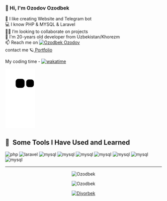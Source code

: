### 👋  Hi, I'm  Ozodov Ozodbek


💫 I like creating Website and Telegram bot\
💻 I know PHP & MYSQL & Laravel  \
👨‍💻 I’m looking to collaborate on projects \
💬 I'm 20-years old developer from Uzbekistan/Khorezm \
📫 Reach me on [![ Ozodbek Ozodov ](https://img.shields.io/badge/OzodovOzodbek-30302f?style=flat&logo=telegram)](https://t.me/Ozodbek_Ozodov2) <br> 
contact me
🪐<a href="http://ozodov.uz" target="/blank"> Portfolio </a>


My coding time -
[![wakatime](https://wakatime.com/badge/user/c96df822-ee4c-482a-a5e8-da028f80d870.svg)](https://wakatime.com/@c96df822-ee4c-482a-a5e8-da028f80d870)


![snake svg](https://github.com/Ozodbek0002/Ozodbek0002/blob/output/github-contribution-grid-snake.svg)

<h2> 🚀 &nbsp;Some Tools I Have Used and Learned</h2>
<p align="left">


  <img title="PHP"  src="https://cdn.jsdelivr.net/gh/devicons/devicon/icons/php/php-original.svg" alt="php" width="45" height="45"/>

  <img title="Laravel"  src="https://asset.brandfetch.io/ide68-31CH/idlxAUbIOo.jpeg" alt="laravel" width="45" height="45"/>
   
  <img title="Python"  src="https://avatars.githubusercontent.com/Python" alt="mysql" width="45" height="45"/>
 
  <img title="Java"  src="https://avatars.githubusercontent.com/Java" alt="mysql" width="45" height="45"/>
   
  <img title="JavaScript"  src="https://upload.wikimedia.org/wikipedia/commons/thumb/9/99/Unofficial_JavaScript_logo_2.svg/800px-Unofficial_JavaScript_logo_2.svg.png" alt="mysql" width="45" height="45"/>
   
  <img title="MySQL"  src="https://e7.pngegg.com/pngimages/617/252/png-clipart-mysql-workbench-computer-icons-logo-database-server-blue-text.png" alt="mysql"     width="45" height="45"/>
  <img title="HTML"  src="https://play-lh.googleusercontent.com/85WnuKkqDY4gf6tndeL4_Ng5vgRk7PTfmpI4vHMIosyq6XQ7ZGDXNtYG2s0b09kJMw" alt="mysql" width="45" height="45"/>
  <img title="CSS"  src="https://play-lh.googleusercontent.com/RTAZb9E639F4JBcuBRTPEk9_92I-kaKgBMw4LFxTGhdCQeqWukXh74rTngbQpBVGxqo" alt="mysql" width="45" height="45"/>
  <img title="Bootstrap"  src="https://avatars.githubusercontent.com/u/2918581?s=280&v=4" alt="mysql" width="45" height="45"/>
 
  <hr>


<p align="center"> <img src="https://github-readme-stats.vercel.app/api/top-langs/?username=Ozodbek0002&layout=compact&theme=radical" alt="Ozodbek" />
<p align="center"> <img src="https://github-readme-stats.vercel.app/api?username=Ozodbek0002&show_icons=true&theme=gotham" alt="Ozodbek" />

<p align="center"> <a href="https://github.com/ryo-ma/github-profile-trophy"><img src="https://github-profile-trophy.vercel.app/?username=Ozodbek0002&theme=onestar&row=1&margin-w=15&margin-h=15&no-bg=true" alt="Diyorbek" /></a> </p>
